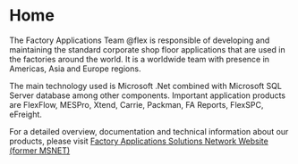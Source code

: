 # Home

The Factory Applications Team @flex is responsible of developing and maintaining the standard corporate shop floor applications that are used in the factories around the world. It is a worldwide team with presence in Americas, Asia and Europe regions. 

The main technology used is Microsoft .Net combined with Microsoft SQL Server database among other components. Important application products are FlexFlow, MESPro, Xtend, Carrie, Packman, FA Reports, FlexSPC, eFreight.

For a detailed overview, documentation and technical information about our products, please visit [Factory Applications Solutions Network Website (former MSNET)](http://factoryapps.flex.com)

